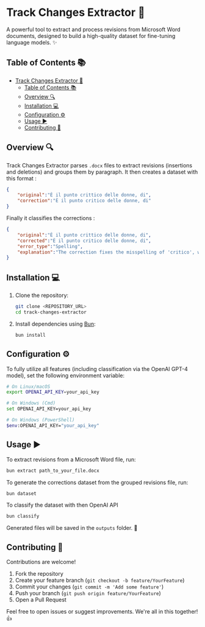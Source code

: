 # Track Changes Extractor 🚀

A powerful tool to extract and process revisions from Microsoft Word documents, designed to build a high-quality dataset for fine-tuning language models. ✨

## Table of Contents 📚

- [Track Changes Extractor 🚀](#track-changes-extractor-)
  - [Table of Contents 📚](#table-of-contents-)
  - [Overview 🔍](#overview-)
  - [Installation 💻](#installation-)
  - [Configuration ⚙️](#configuration-️)
  - [Usage ▶️](#usage-️)
  - [Contributing 🤝](#contributing-)

## Overview 🔍

Track Changes Extractor parses `.docx` files to extract revisions (insertions and deletions) and groups them by paragraph.
It then creates a dataset with this format : 

```json
{
	"original":"È il punto crittico delle donne, di",
	"correction":"È il punto critico delle donne, di"
}
```

Finally it classifies the corrections : 
```json
{
	"original":"È il punto crittico delle donne, di",
	"corrected":"È il punto critico delle donne, di",
	"error_type":"Spelling",
	"explanation":"The correction fixes the misspelling of 'critico', which was originally written as 'crittico' with an extra 't'."
}
```


## Installation 💻

1. Clone the repository:

   ```bash
   git clone <REPOSITORY_URL>
   cd track-changes-extractor
   ```

2. Install dependencies using [Bun](https://bun.sh/):

   ```bash
   bun install
   ```

## Configuration ⚙️

To fully utilize all features (including classification via the OpenAI GPT-4 model), set the following environment variable:

```bash
# On Linux/macOS
export OPENAI_API_KEY=your_api_key

# On Windows (Cmd)
set OPENAI_API_KEY=your_api_key

# On Windows (PowerShell)
$env:OPENAI_API_KEY="your_api_key"
```

## Usage ▶️

To extract revisions from a Microsoft Word file, run:

```bash
bun extract path_to_your_file.docx
```

To generate the corrections dataset from the grouped revisions file, run:

```bash
bun dataset
```

To classify the dataset with then OpenAI API

```bash
bun classify
```

Generated files will be saved in the `outputs` folder. 📂

## Contributing 🤝

Contributions are welcome!  

1. Fork the repository  
2. Create your feature branch (`git checkout -b feature/YourFeature`)  
3. Commit your changes (`git commit -m 'Add some feature'`)  
4. Push your branch (`git push origin feature/YourFeature`)  
5. Open a Pull Request  

Feel free to open issues or suggest improvements. We're all in this together! 👍
